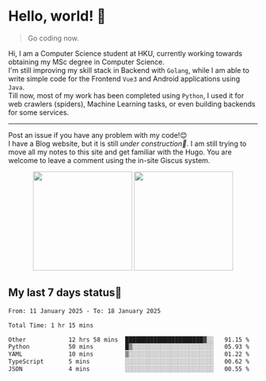 # Hello, world! 🥰
> Go coding now.
  
Hi, I am a Computer Science student at HKU, currently working towards obtaining my MSc degree in Computer Science.  
I'm still improving my skill stack in Backend with `Golang`, while I am able to write simple code for the Frontend `Vue3` and Android applications using `Java`.  
Till now, most of my work has been completed using `Python`, I used it for web crawlers (spiders), Machine Learning tasks, or even building backends for some services.

-------
Post an issue if you have any problem with my code!😊  
I have a Blog website, but it is still *under construction🚧*. I am still trying to move all my notes to this site and get familiar with the Hugo. You are welcome to leave a comment using the in-site Giscus system.  


<div align="center">
<div><img src="https://github-readme-stats.vercel.app/api?username=Xrondev&count_private=true" height="200px"/> <img src="https://github-readme-stats.vercel.app/api/top-langs/?username=Xrondev" height="200px"/></div>
</div>
<div align="center"></div>  

## My last 7 days status🧐

<!--START_SECTION:waka-->

```txt
From: 11 January 2025 - To: 18 January 2025

Total Time: 1 hr 15 mins

Other            12 hrs 58 mins  ██████████████████████▓░░   91.15 %
Python           50 mins         █▒░░░░░░░░░░░░░░░░░░░░░░░   05.93 %
YAML             10 mins         ▒░░░░░░░░░░░░░░░░░░░░░░░░   01.22 %
TypeScript       5 mins          ░░░░░░░░░░░░░░░░░░░░░░░░░   00.62 %
JSON             4 mins          ░░░░░░░░░░░░░░░░░░░░░░░░░   00.55 %
```

<!--END_SECTION:waka-->

